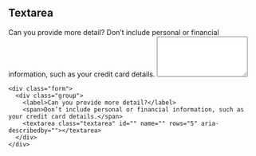 ## Textarea

<div class="form">
  <div class="group">
    <label>Can you provide more detail?</label>
    <span>Don’t include personal or financial information, such as your credit card details.</span>
    <textarea class="textarea" id="" name="" rows="5" aria-describedby=""></textarea>
  </div>
</div>

    <div class="form">
      <div class="group">
        <label>Can you provide more detail?</label>
        <span>Don’t include personal or financial information, such as your credit card details.</span>
        <textarea class="textarea" id="" name="" rows="5" aria-describedby=""></textarea>
      </div>
    </div>
